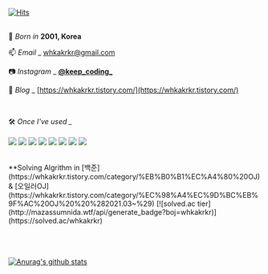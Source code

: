 <!--
**whkakrkr/whkakrkr** is a ✨ _special_ ✨ repository because its `README.md` (this file) appears on your GitHub profile.
-->

[![Hits](https://hits.seeyoufarm.com/api/count/incr/badge.svg?url=https%3A%2F%2Fgithub.com%2Fwhkakrkr&count_bg=%23000000&title_bg=%23FAB0B0&icon=lg.svg&icon_color=%23000000&title=hits&edge_flat=false)](https://hits.seeyoufarm.com)   
</br>

🍰 *Born in* **2001, Korea**       

📫 *Email* _ whkakrkr@gmail.com    

📷 *Instagram* _ [**@keep_coding_**](https://www.instagram.com/keep_coding_/)

📝 *Blog* _ [https://whkakrkr.tistory.com/](https://whkakrkr.tistory.com/)   

</br>

🛠️ *Once I've used _*         
</br>
<img src="https://img.shields.io/badge/C++-00599C?style=flat-square&logo=C%2B%2B&logoColor=white"/></a>
<img src="https://img.shields.io/badge/Swift-FA7343?style=flat-square&logo=swift&logoColor=white"/></a>
<img src="https://img.shields.io/badge/HTML5-E34F26?style=flat-square&logo=html5&logoColor=white"/></a>
<img src="https://img.shields.io/badge/CSS3-1572B6?style=flat-square&logo=css3&logoColor=white"/></a>
<img src="https://img.shields.io/badge/MarkDown-000000?style=flat-square&logo=markdown&logoColor=white"/></a>
<img src="https://img.shields.io/badge/Python-3776AB?style=flat-square&logo=python&logoColor=white"/></a>
<img src="https://img.shields.io/badge/Java-007396?style=flat-square&logo=java&logoColor=white"/></a>
<img src="https://img.shields.io/badge/JavaScript-F7DF1E?style=flat-square&logo=javascript&logoColor=white"/></a>


</br>
**Solving Algrithm in [백준](https://whkakrkr.tistory.com/category/%EB%B0%B1%EC%A4%80%20OJ) & [오일러OJ](https://whkakrkr.tistory.com/category/%EC%98%A4%EC%9D%BC%EB%9F%AC%20OJ%20%20%282021.03~%29)   
[![solved.ac tier](http://mazassumnida.wtf/api/generate_badge?boj=whkakrkr)](https://solved.ac/whkakrkr)   


</br></br></br>
[![Anurag's github stats](https://github-readme-stats.vercel.app/api?username=whkakrkr)](https://github.com/anuraghazra/github-readme-stats)


